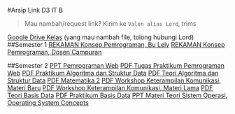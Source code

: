 #Arsip Link D3 IT B
>Mau nambah/request link? Kirim ke `Valen alias Lord`, trims

[Google Drive Kelas](https://drive.google.com/drive/u/0/folders/1_85kSLSrTfN0uSguedeU2T6V2_FkrZYP) (yang mau nambah file, tolong hubungi Lord)
##Semester 1
[REKAMAN Konsep Pemrograman, Bu Lely](http://bit.ly/KP-D3B-Video)
[REKAMAN Konsep Pemrograman, Dosen Campuran](https://bit.ly/Video-MK-Konsep-Pemrograman)

##Semester 2
[PPT Pemrograman Web](https://drive.google.com/file/d/1DpXu4qCmCZWgO3cWf2ao2fqhAO50wbaJ/view?usp=sharing)
[PDF Tugas Praktikum Pemrograman Web](http://moko.lecturer.pens.ac.id/file/PemroWeb/)
[PDF Praktikum Algoritma dan Struktur Data](http://arna.lecturer.pens.ac.id/Praktikum_ASD/)
[PDF Teori Algoritma dan Struktur Data](http://arna.lecturer.pens.ac.id/Modul_ASD/)
[PDF Matematika 2](https://drive.google.com/drive/folders/1y_KE4HYHnx0n2i7Zhsnc9y_vBNXl8uri)
[PDF Workshop Keterampilan Komunikasi, Materi Baru](https://bit.ly/Ketrampilan_Komunikasi)
[PDF Workshop Keterampilan Komunikasi, Materi Lama](http://bit.ly/Ketrampilan-Komunikasi_Rengga)
[PDF Teori Basis Data](https://drive.google.com/drive/folders/1c8ex0RtoRb341wlLpkrbTOMCBMX7P5SN?usp=sharing)
[PDF Praktikum Basis Data](https://drive.google.com/drive/folders/18RSzERrvW8o36aPU5bY2o0nCoLGftV1b?usp=sharing)
[PPT Materi Teori Sistem Operasi, Operating System Concepts](https://codex.cs.yale.edu/avi/courses/CS-423/slides/index.html)
